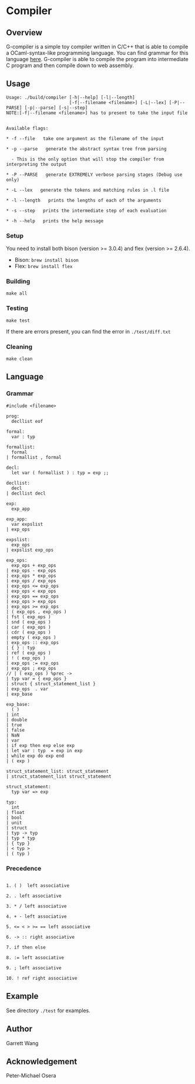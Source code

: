# Compiler

## Overview
G-compiler is a simple toy compiler written in C/C++ that is able to compile a OCaml-syntax-like programming language. You can find grammar for this language [here](#grammar). G-compiler is able to compile the program into intermediate C program and then compile down to web assembly.

## Usage

```
Usage: ./build/compiler [-h|--help] [-l|--length]
                        [-f|--filename <filename>] [-L|--lex] [-P|--PARSE] [-p|--parse] [-s|--step]
NOTE:[-f|--filename <filename>] has to present to take the input file


Available flags:

* -f --file   take one argument as the filename of the input

* -p --parse   generate the abstract syntax tree from parsing

  - This is the only option that will stop the compiler from interpreting the output

* -P --PARSE   generate EXTREMELY verbose parsing stages (Debug use only)

* -L --lex   generate the tokens and matching rules in .l file

* -l --length   prints the lengths of each of the arguments

* -s --step   prints the intermediate step of each evaluation

* -h --help   prints the help message

```

### Setup

You need to install both bison (version >= 3.0.4) and flex (version >= 2.6.4).

* Bison: `brew install bison`
* Flex: `brew install flex`

### Building
`make all`

### Testing
`make test`

If there are errors present, you can find the error in `./test/diff.txt`

### Cleaning
`make clean`

## Language

### Grammar

```
#include <filename>

prog:
  decllist eof                  

formal:
  var : typ                 

formallist:
  formal    
| formallist , formal    

decl:
  let var ( formallist ) : typ = exp ;;

decllist:
  decl
| decllist decl

exp:
  exp_app             

exp_app:
  var expslist    
| exp_ops                        

expslist:
  exp_ops       
| expslist exp_ops     

exp_ops:
  exp_ops + exp_ops             
| exp_ops - exp_ops             
| exp_ops * exp_ops             
| exp_ops / exp_ops             
| exp_ops <= exp_ops            
| exp_ops < exp_ops             
| exp_ops == exp_ops            
| exp_ops > exp_ops             
| exp_ops >= exp_ops            
| ( exp_ops , exp_ops )     
| fst ( exp_ops )           
| snd ( exp_ops )           
| car ( exp_ops )           
| cdr ( exp_ops )           
| empty ( exp_ops )         
| exp_ops :: exp_ops            
| { } : typ                 
| ref ( exp_ops )           
| ! ( exp_ops )             
| exp_ops := exp_ops            
| exp_ops ; exp_ops             
// | ( exp_ops ) %prec ->    
| typ var = { exp_ops }   
| struct { struct_statement_list }
| exp_ops  . var              
| exp_base                        

exp_base:
  ( )                         
| int                           
| double                        
| true                          
| false                         
| NaN                           
| var                           
| if exp then exp else exp
| let var : typ  = exp in exp
| while exp do exp end
| ( exp )                   

struct_statement_list: struct_statement
| struct_statement_list struct_statement

struct_statement:
  typ var => exp     

typ:
  int                          
| float                        
| bool                         
| unit                         
| struct                       
| typ -> typ                    
| typ * typ         
| { typ }                    
| < typ >                     
| ( typ )                     
```

### Precedence

```

1. ( )  left associative

2. . left associative

3. * / left associative

4. + - left associative

5. <= < > >= == left associative

6. -> :: right associative

7. if then else

8. := left associative

9. ; left associative

10. ! ref right associative

```

## Example

See directory `./test` for examples.

## Author
Garrett Wang

## Acknowledgement
Peter-Michael Osera
